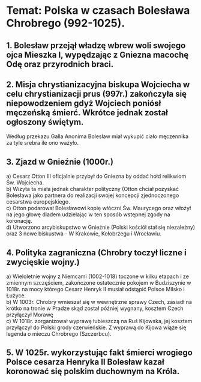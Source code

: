 # Temat: Polska w czasach Bolesława Chrobrego (992-1025).
## 1. Bolesław przejął władzę wbrew woli swojego ojca Mieszka I, wypędzając z Gniezna macochę Odę oraz przyrodnich braci.
## 2. Misja chrystianizacyjna biskupa Wojciecha w celu chrystianizacji prus (997r.) zakończyła się niepowodzeniem gdyż Wojciech poniósł męczeńską śmierć. Wkrótce jednak został ogłoszony świętym.
Według przekazu Galla Anonima Bolesław miał wykupić ciało męczennika za tyle srebra ile ono ważyło.
## 3. Zjazd w Gnieźnie (1000r.) 
a) Cesarz Otton III oficjalnie przybył do Gniezna by oddać hołd relikwiom Św. Wojciecha.   
b) Wizyta ta miała jednak charakter polityczny (Otton chciał pozyskać Bolesława jako partnera do realizacji swojej koncepcji zjednoczonego cesarstwa europejskiego.    
c) Otton podarował Bolesławowi kopię włóczni Św. Maurycego oraz włożył na jego głowę diadem udzielając w ten sposób wstępnej zgody na koronację.  
d) Utworzono arcybiskupstwo w Gnieźnie (Polski kościół stał się niezależny) oraz 3 nowe biskustwa - W Krakowie, Kołobrzegu i Wrocławiu.  
## 4. Polityka zagraniczna (Chrobry toczył liczne i zwycięskie wojny.)  
a) Wieloletnie wojny z Niemcami (1002-1018) toczone w kilku etapach i ze zmiennym szczęściem, zakończone ostatecznie pokojem w Budziszynie w 1018r. na mocy którego Cesarz Henryk II musiał odstąpić Polsce Milsko i Łużyce.   
b) W 1003r. Chrobry wmieszał się w wewnętrzne sprawy Czech, zasiadł na krótko na tronie w Pradze skąd został później wygnany, kosztem Czech przyłączył Morawę  
c) W 1018r. zorganizował wyprawę łubieszczą na Ruś Kijowska, jej kosztem przyłączył do Polski grody czerwieńskie. Z wyprawą do Kijowa wiąże się legenda o mieczu Chrobrego (Szczerbcu).
## 5. W 1025r. wykorzystując fakt śmierci wrogiego Polsce cesarza Henryka II Bolesław kazał koronować się polskim duchownym na Króla.
